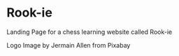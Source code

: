 # Rook-ie
Landing Page for a chess learning website called Rook-ie

Logo Image by Jermain Allen from Pixabay

